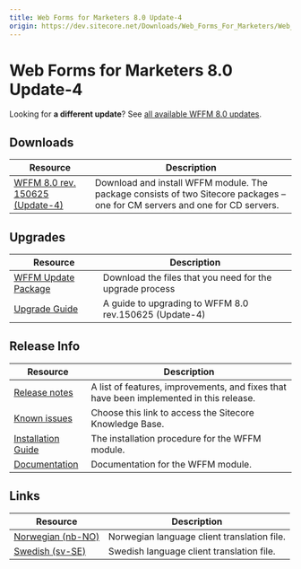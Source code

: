 ```yaml
---
title: Web Forms for Marketers 8.0 Update-4
origin: https://dev.sitecore.net/Downloads/Web_Forms_For_Marketers/Web_Forms_for_Marketers_80/Web_Forms_for_Marketers_80_Update4.aspx
---
```


# Web Forms for Marketers 8.0 Update-4

  <Alert variant='warning' mb={4}>
    <AlertIcon />
    

Looking for **a different update**? See [all available WFFM 8.0 updates](/downloads/Web_Forms_For_Marketers/Web_Forms_for_Marketers_80).


  </Alert>
  

## Downloads

 | Resource | Description |
 | --- | --- |
 | [WFFM 8.0 rev. 150625 (Update-4)](https://sitecoredev.azureedge.net/~/media/F0EA1DB27AEE4BF2AB2FB8DB9D6B9384.ashx?date=20150706T165445) | Download and install WFFM module. The package consists of two Sitecore packages – one for CM servers and one for CD servers. |

## Upgrades

 | Resource | Description |
 | --- | --- |
 | [WFFM Update Package](https://sitecoredev.azureedge.net/~/media/31FD61B5B2744FCD898170D3C66F1CED.ashx?date=20150629T120830) | Download the files that you need for the upgrade process  <br /> |
 | [Upgrade Guide](https://sitecoredev.azureedge.net/~/media/DFE431CAFB914B08882D75C5EFDE5227.ashx?date=20150630T154533) | A guide to upgrading to WFFM 8.0 rev.150625 (Update-4) |

## Release Info

 | Resource | Description |
 | --- | --- |
 | [Release notes](/Downloads/Downloads/Web%20Forms%20For%20Marketers/Web%20Forms%20for%20Marketers%2080/Release%20Notes#update4) | A list of features, improvements, and fixes that have been implemented in this release. |
 | [Known issues](https://kb.sitecore.net/articles/616431) | Choose this link to access the Sitecore Knowledge Base. |
 | [Installation Guide](/~/media/90C33269880C4E259D47CCA5A71EAA9A.ashx) | The installation procedure for the WFFM module. |
 | [Documentation](https://doc.sitecore.com/legacy-docs/web-forms-for-marketers-8.0.pdf) | Documentation for the WFFM module. |

## Links

 | Resource | Description |
 | --- | --- |
 | [Norwegian (nb-NO)](https://sitecoredev.azureedge.net#) | Norwegian language client translation file. |
 | [Swedish (sv-SE)](https://sitecoredev.azureedge.net/~/media/81CDB798519D4C3C9BA0361557457D27.ashx?date=20150701T104233) | Swedish language client translation file. |